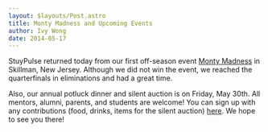 ```yaml
---
layout: $layouts/Post.astro
title: Monty Madness and Upcoming Events
author: Ivy Wong
date: 2014-05-17
---
```

StuyPulse returned today from our first off-season event [Monty Madness](http://www.montymadness.com/) in Skillman, New Jersey. Although we did not win the event, we reached the quarterfinals in eliminations and had a great time. 

Also, our annual potluck dinner and silent auction is on Friday, May 30th. All mentors, alumni, parents, and students are welcome! You can sign up with any contributions (food, drinks, items for the silent auction) [here](https://docs.google.com/forms/d/1SMglViR9fvY1K5qDmPw9W2Qy0pnWMAKKKFkyoVuro-A/viewform). We hope to see you there! 
